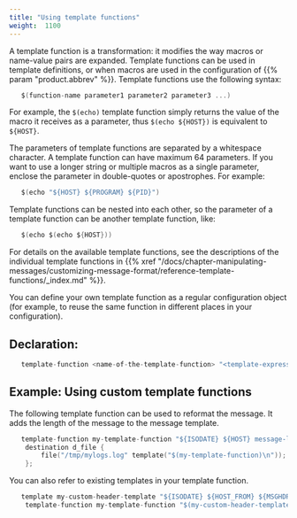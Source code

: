 ```yaml
---
title: "Using template functions"
weight:  1100
---
```

<!-- DISCLAIMER: This file is based on the syslog-ng Open Source Edition documentation https://github.com/balabit/syslog-ng-ose-guides/commit/2f4a52ee61d1ea9ad27cb4f3168b95408fddfdf2 and is used under the terms of The syslog-ng Open Source Edition Documentation License. The file has been modified by Axoflow. -->

A template function is a transformation: it modifies the way macros or name-value pairs are expanded. Template functions can be used in template definitions, or when macros are used in the configuration of {{% param "product.abbrev" %}}. Template functions use the following syntax:

```c
   $(function-name parameter1 parameter2 parameter3 ...)

```

For example, the `$(echo)` template function simply returns the value of the macro it receives as a parameter, thus `$(echo ${HOST})` is equivalent to `${HOST}`.

The parameters of template functions are separated by a whitespace character. A template function can have maximum 64 parameters. If you want to use a longer string or multiple macros as a single parameter, enclose the parameter in double-quotes or apostrophes. For example:

```c
   $(echo "${HOST} ${PROGRAM} ${PID}")

```

Template functions can be nested into each other, so the parameter of a template function can be another template function, like:

```c
   $(echo $(echo ${HOST}))

```

For details on the available template functions, see the descriptions of the individual template functions in {{% xref "/docs/chapter-manipulating-messages/customizing-message-format/reference-template-functions/_index.md" %}}.

You can define your own template function as a regular configuration object (for example, to reuse the same function in different places in your configuration).


## Declaration:

```c
   template-function <name-of-the-template-function> "<template-expression-using-strings-macros-template-functions>";
```



## Example: Using custom template functions

The following template function can be used to reformat the message. It adds the length of the message to the message template.

```c
   template-function my-template-function "${ISODATE} ${HOST} message-length=$(length "${MSG}") ${MESSAGE}";
    destination d_file {
        file("/tmp/mylogs.log" template("$(my-template-function)\n"));
    };
```

You can also refer to existing templates in your template function.

```c
   template my-custom-header-template "${ISODATE} ${HOST_FROM} ${MSGHDR}";
    template-function my-template-function "$(my-custom-header-template) message-length=$(length "${MESSAGE}") ${MESSAGE}";
```

